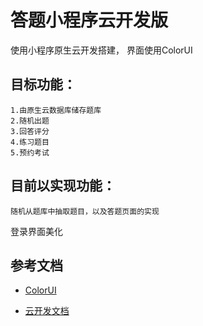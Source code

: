 # 答题小程序云开发版
使用小程序原生云开发搭建，
界面使用ColorUI


## 目标功能：
    1.由原生云数据库储存题库
    2.随机出题
    3.回答评分
    4.练习题目
    5.预约考试
    

## 目前以实现功能：
    随机从题库中抽取题目，以及答题页面的实现
登录界面美化



## 参考文档
- [ColorUI](https://github.com/weilanwl/ColorUI)

- [云开发文档](https://developers.weixin.qq.com/miniprogram/dev/wxcloud/basis/getting-started.html)

